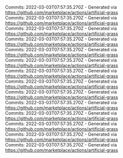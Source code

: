 Commits: 2022-03-03T07:57:35.270Z - Generated via https://github.com/marketplace/actions/artificial-grass
<br>
Commits: 2022-03-03T07:57:35.270Z - Generated via https://github.com/marketplace/actions/artificial-grass
<br>
Commits: 2022-03-03T07:57:35.270Z - Generated via https://github.com/marketplace/actions/artificial-grass
<br>
Commits: 2022-03-03T07:57:35.270Z - Generated via https://github.com/marketplace/actions/artificial-grass
<br>
Commits: 2022-03-03T07:57:35.270Z - Generated via https://github.com/marketplace/actions/artificial-grass
<br>
Commits: 2022-03-03T07:57:35.270Z - Generated via https://github.com/marketplace/actions/artificial-grass
<br>
Commits: 2022-03-03T07:57:35.270Z - Generated via https://github.com/marketplace/actions/artificial-grass
<br>
Commits: 2022-03-03T07:57:35.270Z - Generated via https://github.com/marketplace/actions/artificial-grass
<br>
Commits: 2022-03-03T07:57:35.270Z - Generated via https://github.com/marketplace/actions/artificial-grass
<br>
Commits: 2022-03-03T07:57:35.270Z - Generated via https://github.com/marketplace/actions/artificial-grass
<br>
Commits: 2022-03-03T07:57:35.270Z - Generated via https://github.com/marketplace/actions/artificial-grass
<br>
Commits: 2022-03-03T07:57:35.270Z - Generated via https://github.com/marketplace/actions/artificial-grass
<br>
Commits: 2022-03-03T07:57:35.270Z - Generated via https://github.com/marketplace/actions/artificial-grass
<br>
Commits: 2022-03-03T07:57:35.270Z - Generated via https://github.com/marketplace/actions/artificial-grass
<br>
